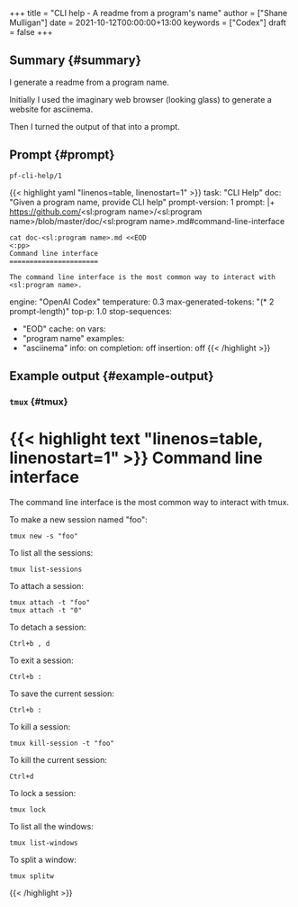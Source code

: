 +++
title = "CLI help - A readme from a program's name"
author = ["Shane Mulligan"]
date = 2021-10-12T00:00:00+13:00
keywords = ["Codex"]
draft = false
+++

## Summary {#summary}

I generate a readme from a program name.

Initially I used the imaginary web browser (looking glass) to
generate a website for asciinema.

Then I turned the output of that into a prompt.


## Prompt {#prompt}

`pf-cli-help/1`

{{< highlight yaml "linenos=table, linenostart=1" >}}
task: "CLI Help"
doc: "Given a program name, provide CLI help"
prompt-version: 1
prompt: |+
    https://github.com/<sl:program name>/<sl:program name>/blob/master/doc/<sl:program name>.md#command-line-interface

    cat doc-<sl:program name>.md <<EOD
    <:pp>
    Command line interface
    ======================

    The command line interface is the most common way to interact with <sl:program name>.
engine: "OpenAI Codex"
temperature: 0.3
max-generated-tokens: "(* 2 prompt-length)"
top-p: 1.0
stop-sequences:
- "EOD"
cache: on
vars:
- "program name"
examples:
- "asciinema"
info: on
completion: off
insertion: off
{{< /highlight >}}


## Example output {#example-output}


### `tmux` {#tmux}

{{< highlight text "linenos=table, linenostart=1" >}}
Command line interface
======================

The command line interface is the most common way to interact with tmux.

To make a new session named "foo":

    tmux new -s "foo"

To list all the sessions:

    tmux list-sessions

To attach a session:

    tmux attach -t "foo"
    tmux attach -t "0"

To detach a session:

    Ctrl+b , d

To exit a session:

    Ctrl+b :

To save the current session:

    Ctrl+b :

To kill a session:

    tmux kill-session -t "foo"

To kill the current session:

    Ctrl+d

To lock a session:

    tmux lock

To list all the windows:

    tmux list-windows

To split a window:

    tmux splitw
{{< /highlight >}}